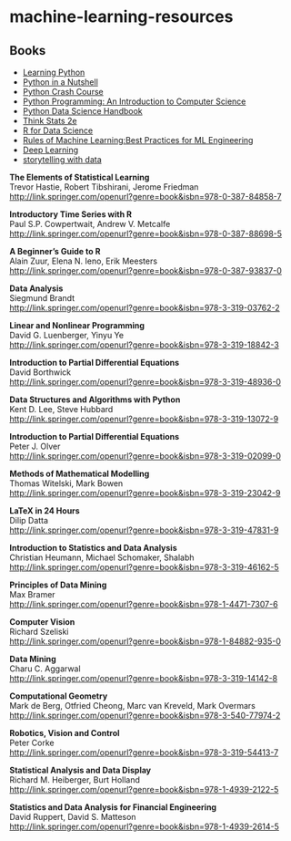 # machine-learning-resources

## Books
   * [Learning Python](https://cfm.ehu.es/ricardo/docs/python/Learning_Python.pdf)
   * [Python in a Nutshell](https://doc.lagout.org/programmation/python/Python%20in%20a%20Nutshell_%20A%20Desktop%20Quick%20Reference%20%282nd%20ed.%29%20%5BMartelli%202006-07-24%5D.pdf)
   * [Python Crash Course](http://bedford-computing.co.uk/learning/wp-content/uploads/2015/10/No.Starch.Python.Oct_.2015.ISBN_.1593276036.pdf)
   * [Python Programming: An Introduction to Computer Science](http://bedford-computing.co.uk/learning/wp-content/uploads/2015/10/Python-Programming-An-Introduction-to-Computer-Science-2nd-edition-John-Zelle-2010.pdf)
   * [Python Data Science Handbook](https://tanthiamhuat.files.wordpress.com/2018/04/pythondatasciencehandbook.pdf)
   * [Think Stats 2e](https://greenteapress.com/wp/think-stats-2e/)
   * [R for Data Science](https://r4ds.had.co.nz/index.html)
   * [Rules of Machine Learning:Best Practices for ML Engineering](http://martin.zinkevich.org/rules_of_ml/rules_of_ml.pdf)
   * [Deep Learning](http://www.deeplearningbook.org/)
   * [storytelling with data](http://www.bdbanalytics.ir/media/1123/storytelling-with-data-cole-nussbaumer-knaflic.pdf)
   
   **The Elements of Statistical Learning**\
   Trevor Hastie, Robert Tibshirani, Jerome Friedman\
   http://link.springer.com/openurl?genre=book&isbn=978-0-387-84858-7
   
   **Introductory Time Series with R**\
   Paul S.P. Cowpertwait, Andrew V. Metcalfe\
   http://link.springer.com/openurl?genre=book&isbn=978-0-387-88698-5
   
   **A Beginner’s Guide to R**\
   Alain Zuur, Elena N. Ieno, Erik Meesters\
   http://link.springer.com/openurl?genre=book&isbn=978-0-387-93837-0
   
   **Data Analysis**\
   Siegmund Brandt\
   http://link.springer.com/openurl?genre=book&isbn=978-3-319-03762-2
   
   **Linear and Nonlinear Programming**\
   David G. Luenberger, Yinyu Ye\
   http://link.springer.com/openurl?genre=book&isbn=978-3-319-18842-3
   
   **Introduction to Partial Differential Equations**\
   David Borthwick\
   http://link.springer.com/openurl?genre=book&isbn=978-3-319-48936-0
   
   **Data Structures and Algorithms with Python**\
   Kent D. Lee, Steve Hubbard\
   http://link.springer.com/openurl?genre=book&isbn=978-3-319-13072-9
   
   **Introduction to Partial Differential Equations**\
   Peter J. Olver\
   http://link.springer.com/openurl?genre=book&isbn=978-3-319-02099-0
   
   **Methods of Mathematical Modelling**\
   Thomas Witelski, Mark Bowen\
   http://link.springer.com/openurl?genre=book&isbn=978-3-319-23042-9

   **LaTeX in 24 Hours**\
   Dilip Datta\
   http://link.springer.com/openurl?genre=book&isbn=978-3-319-47831-9

   **Introduction to Statistics and Data Analysis**\
   Christian Heumann, Michael Schomaker, Shalabh\
   http://link.springer.com/openurl?genre=book&isbn=978-3-319-46162-5

   **Principles of Data Mining**\
   Max Bramer\
   http://link.springer.com/openurl?genre=book&isbn=978-1-4471-7307-6

   **Computer Vision**\
   Richard Szeliski\
   http://link.springer.com/openurl?genre=book&isbn=978-1-84882-935-0

   **Data Mining**\
   Charu C. Aggarwal\
   http://link.springer.com/openurl?genre=book&isbn=978-3-319-14142-8

   **Computational Geometry**\
   Mark de Berg, Otfried Cheong, Marc van Kreveld, Mark Overmars\
   http://link.springer.com/openurl?genre=book&isbn=978-3-540-77974-2

   **Robotics, Vision and Control**\
   Peter Corke\
   http://link.springer.com/openurl?genre=book&isbn=978-3-319-54413-7

   **Statistical Analysis and Data Display**\
   Richard M. Heiberger, Burt Holland\
   http://link.springer.com/openurl?genre=book&isbn=978-1-4939-2122-5

   **Statistics and Data Analysis for Financial Engineering**\
   David Ruppert, David S. Matteson\
   http://link.springer.com/openurl?genre=book&isbn=978-1-4939-2614-5
   
   
   
   
   
   
   
   
   
